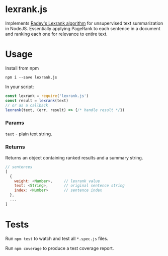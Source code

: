 # lexrank.js

Implements [Radev's Lexrank algorithm](http://www.jair.org/papers/paper1523.html) for unsupervised text summarization in NodeJS. Essentially applying PageRank to each sentence in a document and ranking each one for relevance to entire text.

# Usage

Install from npm

```
npm i --save lexrank.js
```

In your script:

```js
const lexrank = require('lexrank.js')
const result = lexrank(text)
// or as a callback
lexrank(text, (err, result) => {/* handle result */})
```

### Params

`text` - plain text string.

### Returns

Returns an object containing ranked results and a summary string.

```js
// sentences
[
  {
    weight: <Number>,     // lexrank value
    text: <String>,       // original sentence string
    index: <Number>       // sentence index
  },
  ...
]
```

# Tests

Run `npm test` to watch and test all `*.spec.js` files.

Run `npm coverage` to produce a test coverage report.
